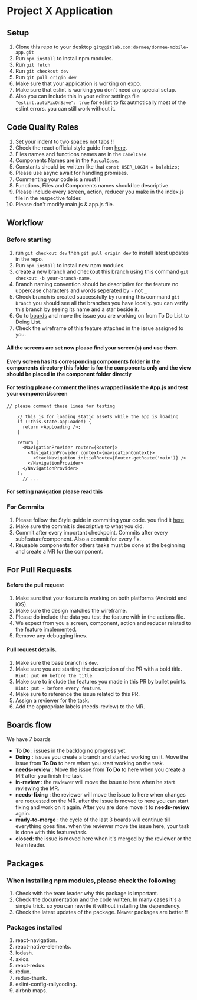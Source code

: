 # Project X Application

## Setup
1. Clone this repo to your desktop `git@gitlab.com:dormee/dormee-mobile-app.git`
2. Run `npm install` to install npm modules.
3. Run `git fetch`
3. Run `git checkout dev`
4. Run `git pull origin dev`
5. Make sure that your application is working on expo.
6. Make sure that eslint is working you don't need any special setup.
7. Also you can include this in your editor settings file `"eslint.autoFixOnSave": true` for eslint to fix autmotically most of the eslint errors. you can still work without it.

## Code Quality Roles
1. Set your indent to two spaces not tabs !!
2. Check the react official style guide from [here](https://github.com/airbnb/javascript/tree/master/react).
2. Files names and functions names are in the `camelCase`.
3. Components Names are in the `PascalCase`.
4. Constants should be written like that `const USER_LOGIN = balabizo;`
5. Please use async await for handling promises.
6. Commenting your code is a must !!
7. Functions, Files and Components names should be descriptive.
8. Please include every screen, action, reducer you make in the index.js file in the respective folder.
9. Please don't modify main.js & app.js file.

## Workflow

### Before starting 
1. run `git checkout dev` then `git pull origin dev` to install latest updates in the repo.
2. Run `npm install` to install new npm modules.
3. create a new branch and checkout this branch using this command `git checkout -b your-branch-name`.
4. Branch naming convention should be descriptive for the feature no uppercase characters and words seperated by `-` not `_`
5. Check branch is created successfully by running this command `git branch` you should see all the branches you have locally. you can verify this branch by seeing its name and a star beside it. 
6. Go to [boards](https://gitlab.com/dormee/dormee-mobile/boards) and move the issue you are working on from To Do List to Doing List.
7. Check the wireframe of this feature attached in the issue assigned to you.

#### All the screens are set now please find your screen(s) and use them. 
#### Every screen has its corresponding components folder in the components directory this folder is for the components only and the view should be placed in the component folder directly 
#### For testing please comment the lines wrapped inside the App.js and test your component/screen
```
// please comment these lines for testing

    // this is for loading static assets while the app is loading
    if (!this.state.appLoaded) {
      return <AppLoading />;
    }

    return (
      <NavigationProvider router={Router}>
        <NavigationProvider context={navigationContext}>
          <StackNavigation initialRoute={Router.getRoute('main')} />
        </NavigationProvider>
      </NavigationProvider>
    );
      // ...
```
#### For setting navigation please read [this](https://github.com/expo/ex-navigation)

### For Commits
1. Please follow the Style guide in commiting your code. you find it [here](https://drive.google.com/file/d/0B2VFqW0FcrSdZmRnR3MzODJucHc/view?usp=sharing)
2. Make sure the commit is descriptive to what you did.
3. Commit after every important checkpoint. Commits after every subfeature/component. Also a commit for every fix.
4. Reusable components for others tasks must be done at the beginning and create a MR for the component.

## For Pull Requests

#### Before the pull request
1. Make sure that your feature is working on both platforms (Android and iOS).
2. Make sure the design matches the wireframe.
3. Please do include the data you test the feature with in the actions file.
4. We expect from you a screen, component, action and reducer related to the feature implemented. 
5. Remove any debugging lines.

#### Pull request details.

1. Make sure the base branch is `dev`.
2. Make sure you are starting the description of the PR with a bold title. `Hint: put ## before the title`.
3. Make sure to include the features you made in this PR by bullet points. `Hint: put - before every feature`.
4. Make sure to reference the issue related to this PR.
5. Assign a reviewer for the task.
6. Add the appropriate labels (needs-review) to the MR.

## Boards flow
We have 7 boards
- **To Do** : issues in the backlog no progress yet.
- **Doing** : issues you create a branch and started working on it. Move the issue from **To Do** to here when you start working on the task.
- **needs-review** : Move the issue from **To Do** to here when you create a MR after you finish the task.
- **in-review** : the reviewer will move the issue to here when he start reviewing the MR.
- **needs-fixing** : the reviewer will move the issue to here when changes are requested on the MR. after the issue is moved to here you can start fixing and work on it again. After you are done move it to **needs-review** again.
- **ready-to-merge** : the cycle of the last 3 boards will continue till everything goes fine. when the reviewer move the issue here, your task is done with this feature/task.
- **closed**: the issue is moved here when it's merged by the reviewer or the team leader.


## Packages
### When Installing npm modules,  please check the following
1. Check with the team leader why this package is important.
2. Check the documentation and the code written. In many cases it's a simple trick. so you can rewrite it without installing the dependency.
3. Check the latest updates of the package. Newer packages are better !!

### Packages installed
1. react-navigation.
2. react-native-elements.
3. lodash.
4. axios.
5. react-redux.
6. redux.
7. redux-thunk.
8. eslint-config-rallycoding.
9. airbnb maps.
